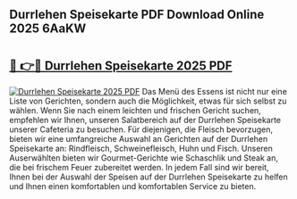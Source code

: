 ## Durrlehen Speisekarte PDF Download Online 2025 6AaKW

# <h2><a href="http://gccyc5.nevu.top/?p=Durrlehen+Speisekarte">🔗 👉🔴 Durrlehen Speisekarte 2025 PDF</a></h2>

[![Durrlehen Speisekarte 2025 PDF](https://i.imgur.com/dBaPXMq.png)](http://gccyc5.nevu.top/?p=Durrlehen+Speisekarte)
Das Menü des Essens ist nicht nur eine Liste von Gerichten, sondern auch die Möglichkeit, etwas für sich selbst zu wählen. Wenn Sie nach einem leichten und frischen Gericht suchen, empfehlen wir Ihnen, unseren Salatbereich auf der Durrlehen Speisekarte unserer Cafeteria zu besuchen. Für diejenigen, die Fleisch bevorzugen, bieten wir eine umfangreiche Auswahl an Gerichten auf der Durrlehen Speisekarte an: Rindfleisch, Schweinefleisch, Huhn und Fisch. Unseren Auserwählten bieten wir Gourmet-Gerichte wie Schaschlik und Steak an, die bei frischem Feuer zubereitet werden. In jedem Fall sind wir bereit, Ihnen bei der Auswahl der Speisen auf der Durrlehen Speisekarte zu helfen und Ihnen einen komfortablen und komfortablen Service zu bieten.
